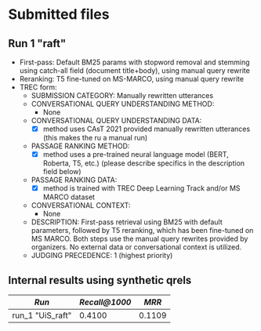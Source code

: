 # Submitted files


## Run 1 "raft"

  * First-pass: Default BM25 params with stopword removal and stemming using catch-all field (document title+body), using manual query rewrite
  * Reranking: T5 fine-tuned on MS-MARCO, using manual query rewrite
  * TREC form:
    - SUBMISSION CATEGORY: Manually rewritten utterances 
    - CONVERSATIONAL QUERY UNDERSTANDING METHOD:
      - None
    - CONVERSATIONAL QUERY UNDERSTANDING DATA:
      - [x] method uses CAsT 2021 provided manually rewritten utterances (this makes the ru a manual run)
    - PASSAGE RANKING METHOD:
      - [x] method uses a pre-trained neural language model (BERT, Roberta, T5, etc.) (please describe specifics in the description field below)
    - PASSAGE RANKING DATA:
      - [x] method is trained with TREC Deep Learning Track and/or MS MARCO dataset
    - CONVERSATIONAL CONTEXT:
      - None
    - DESCRIPTION: First-pass retrieval using BM25 with default parameters, followed by T5 reranking, which has been fine-tuned on MS MARCO. Both steps use the manual query rewrites provided by organizers. No external data or conversational context is utilized.
    - JUDGING PRECEDENCE: 1 (highest priority)  

## Internal results using synthetic qrels

| *Run* | *Recall@1000* | *MRR* |
| -- | -- | -- |
| run_1 "UiS_raft" | 0.4100 | 0.1109 |
